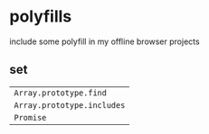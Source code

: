 # polyfills
include some polyfill in my offline browser projects 
## set
||
|------|
|```Array.prototype.find```|
|```Array.prototype.includes```|
|```Promise```|
